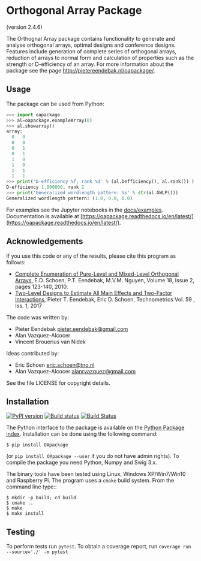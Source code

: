 Orthogonal Array Package
========================

(version 2.4.6)

The Orthognal Array package contains functionality to generate and analyse orthogonal arrays, optimal designs and conference designs.
Features include generation of complete series of orthogonal arrays, 
reduction of arrays to normal form and calculation of properties such as the strength or D-efficiency of an array.
For more information about the package see the page <http://pietereendebak.nl/oapackage/>.

Usage
-------

The package can be used from Python:
``` python
>>> import oapackage
>>> al=oapackage.exampleArray(0)
>>> al.showarray()
array: 
  0   0
  0   0
  0   1
  0   1
  1   0
  1   0
  1   1
  1   1
>>> print('D-efficiency %f, rank %d' % (al.Defficiency(), al.rank()) )
D-efficiency 1.000000, rank 2
>>> print('Generalized wordlength pattern: %s' % str(al.GWLP()))
Generalized wordlength pattern: (1.0, 0.0, 0.0)
```

For examples see the Jupyter notebooks in the
[docs/examples](docs/examples/). Documentation is available
at [https://oapackage.readthedocs.io/en/latest/](https://oapackage.readthedocs.io/en/latest/).

Acknowledgements
----------------

If you use this code or any of the results, please cite this program as follows:

* [Complete Enumeration of Pure-Level and Mixed-Level Orthogonal Arrays](http://dx.doi.org/10.1002/jcd.20236), E.D. Schoen, P.T. Eendebak, M.V.M. Nguyen, Volume 18, Issue 2, pages 123-140, 2010.
* [Two-Level Designs to Estimate All Main Effects and Two-Factor Interactions](https://doi.org/10.1080/00401706.2016.1142903), Pieter T. Eendebak, Eric D. Schoen, Technometrics Vol. 59 , Iss. 1, 2017

The code was written by:

* Pieter Eendebak <pieter.eendebak@gmail.com>
* Alan Vazquez-Alcocer
* Vincent Brouerius van Nidek

Ideas contributed by:

* Eric Schoen <eric.schoen@tno.nl>
* Alan Vazquez-Alcocer <alanrvazquez@gmail.com>

See the file LICENSE for copyright details.

Installation
------------

[![PyPI version](https://badge.fury.io/py/OApackage.svg)](https://badge.fury.io/py/OApackage)
[![Build status](https://ci.appveyor.com/api/projects/status/f6ia9br95soimf9u?svg=true)](https://ci.appveyor.com/project/eendebakpt/oapackage-4lws8)
[![Build Status](https://travis-ci.org/eendebakpt/oapackage.svg?branch=master)](https://travis-ci.org/eendebakpt/oapackage)

The Python interface to the package is available on the [Python Package index](https://pypi.python.org/pypi/OApackage/).
Installation can be done using the following command:
```console
$ pip install OApackage 
```
(or `pip install OApackage --user` if you do not have admin rights). To compile the package you need Python, Numpy and Swig 3.x.

The binary tools have been tested using Linux, Windows XP/Win7/Win10 and Raspberry Pi.
The program uses a `cmake` build system. From the command line type::
```
$ mkdir -p build; cd build
$ cmake ..
$ make
$ make install
````

Testing
-------

To perform tests run `pytest`. To obtain a coverage report, run `coverage run --source='./' -m pytest`


